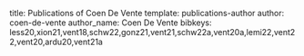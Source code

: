 title: Publications of Coen De Vente
template: publications-author
author: coen-de-vente
author_name: Coen De Vente
bibkeys: less20,xion21,vent18,schw22,gonz21,vent21,schw22a,vent20a,lemi22,vent22,vent20,ardu20,vent21a